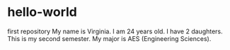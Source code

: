 # hello-world
first repository
My name is Virginia.
I am 24 years old.
I have 2 daughters.
This is my second semester.
My major is AES (Engineering Sciences).
